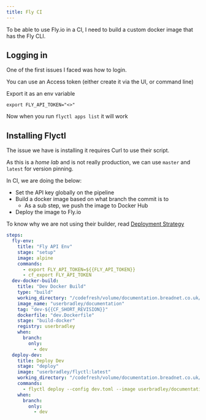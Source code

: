 ```yaml
---
title: Fly CI
---
```


To be able to use Fly.io in a CI, I need to build a custom docker image that has the Fly CLI.

## Logging in

One of the first issues I faced was how to login.

You can use an Access token (either create it via the UI, or command line)

Export it as an env variable

```shell
export FLY_API_TOKEN="<>"
```

Now when you run `flyctl apps list` it will work

## Installing Flyctl

The issue we have is installing it requires Curl to use their script.

As this is a _home lab_ and is not really production, we can use `master` and `latest` for version pinning.

In CI, we are doing the below:

* Set the API key globally on the pipeline
* Build a docker image based on what branch the commit is to
    * As a sub step, we push the image to Docker Hub
* Deploy the image to Fly.io

To know why we are not using their builder, read [Deployment Strategy](deployment-strategy.md)

```yaml
steps:
  fly-env:
    title: "Fly API Env"
    stage: "setup"
    image: alpine
    commands:
      - export FLY_API_TOKEN=${{FLY_API_TOKEN}}
      - cf_export FLY_API_TOKEN
  dev-docker-build:
    title: "Dev Docker Build"
    type: "build"
    working_directory: "/codefresh/volume/documentation.breadnet.co.uk/"
    image_name: "userbradley/documentation"
    tag: "dev-${{CF_SHORT_REVISION}}"
    dockerfile: "dev.Dockerfile"
    stage: "build-docker"
    registry: userbradley
    when:
      branch:
        only:
          - dev
  deploy-dev:
    title: Deploy Dev
    stage: "deploy"
    image: "userbradley/flyctl:latest"
    working_directory: "/codefresh/volume/documentation.breadnet.co.uk/"
    commands:
      - flyctl deploy --config dev.toml --image userbradley/documentation:dev-${{CF_SHORT_REVISION}} --detach
    when:
      branch:
        only:
          - dev
```
